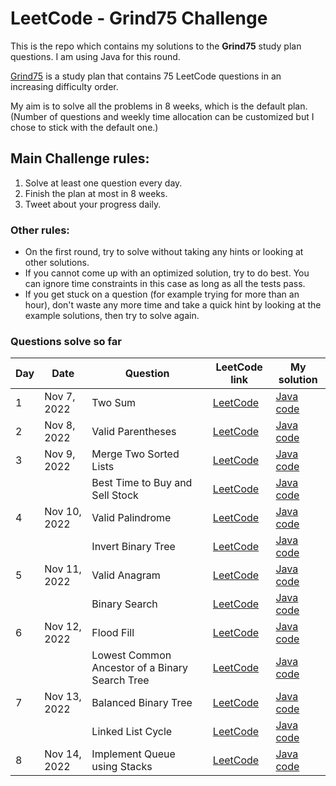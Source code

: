 # LeetCode - Grind75 Challenge

This is the repo which contains my solutions to the **Grind75** study plan questions. I am using Java for this round. 

[Grind75](https://www.techinterviewhandbook.org/grind75) is a study plan that contains 75 LeetCode questions in an increasing difficulty order.

My aim is to solve all the problems in 8 weeks, which is the default plan. (Number of questions and weekly time allocation can be customized but I chose to stick with the default one.)

## Main Challenge rules:
1. Solve at least one question every day.
2. Finish the plan at most in 8 weeks.
3. Tweet about your progress daily.

### Other rules:
- On the first round, try to solve without taking any hints or looking at other solutions.
- If you cannot come up with an optimized solution, try to do best. You can ignore time constraints in this case as long as all the tests pass.
- If you get stuck on a question (for example trying for more than an hour), don't waste any more time and take a quick hint by looking at the example solutions, then try to solve again.

### Questions solve so far
| Day | Date         | Question | LeetCode link                                     | My solution                                                                                                                                            |
|---|--------------|-------|---------------------------------------------------|--------------------------------------------------------------------------------------------------------------------------------------------------------|
| 1 | Nov 7, 2022  |Two Sum| [LeetCode](https://leetcode.com/problems/two-sum) | [Java code](https://github.com/milikkan/grind75-leetcode/blob/d6851fe91c2c5c938604f531827c2aa4fecaea07/src/main/java/dev/milikkan/grind75/TwoSum.java) |
| 2 | Nov 8, 2022  |Valid Parentheses| [LeetCode](https://leetcode.com/problems/valid-parentheses/) | [Java code](https://github.com/milikkan/grind75-leetcode/blob/main/src/main/java/dev/milikkan/grind75/ValidParentheses.java) |
| 3 | Nov 9, 2022  |Merge Two Sorted Lists| [LeetCode](https://leetcode.com/problems/merge-two-sorted-lists/) | [Java code](https://github.com/milikkan/grind75-leetcode/blob/main/src/main/java/dev/milikkan/grind75/MergeTwoSortedLists.java) |
|   |              |Best Time to Buy and Sell Stock| [LeetCode](https://leetcode.com/problems/best-time-to-buy-and-sell-stock/) | [Java code](https://github.com/milikkan/grind75-leetcode/blob/main/src/main/java/dev/milikkan/grind75/BestTimeToBuyAndSellStock.java) |
| 4 | Nov 10, 2022 |Valid Palindrome| [LeetCode](https://leetcode.com/problems/valid-palindrome/) | [Java code](https://github.com/milikkan/grind75-leetcode/blob/main/src/main/java/dev/milikkan/grind75/ValidPalindrome.java) |
|   |              |Invert Binary Tree|[LeetCode](https://leetcode.com/problems/invert-binary-tree/) | [Java code](https://github.com/milikkan/grind75-leetcode/blob/main/src/main/java/dev/milikkan/grind75/InvertBinaryTree.java) |
| 5 | Nov 11, 2022 |Valid Anagram|[LeetCode](https://leetcode.com/problems/valid-anagram/) | [Java code](https://github.com/milikkan/grind75-leetcode/blob/main/src/main/java/dev/milikkan/grind75/ValidAnagram.java) |
|   |              |Binary Search|[LeetCode](https://leetcode.com/problems/binary-search/) | [Java code](https://github.com/milikkan/grind75-leetcode/blob/main/src/main/java/dev/milikkan/grind75/BinarySearch.java) |
| 6 | Nov 12, 2022 |Flood Fill|[LeetCode](https://leetcode.com/problems/flood-fill/) | [Java code](https://github.com/milikkan/grind75-leetcode/blob/main/src/main/java/dev/milikkan/grind75/FloodFill.java) |
|   |              |Lowest Common Ancestor of a Binary Search Tree|[LeetCode](https://leetcode.com/problems/lowest-common-ancestor-of-a-binary-search-tree/) | [Java code](https://github.com/milikkan/grind75-leetcode/blob/main/src/main/java/dev/milikkan/grind75/LowestCommonAncestorOfABinarySearchTree.java) |
| 7 | Nov 13, 2022 |Balanced Binary Tree|[LeetCode](https://leetcode.com/problems/balanced-binary-tree/) | [Java code](https://github.com/milikkan/grind75-leetcode/blob/main/src/main/java/dev/milikkan/grind75/balancedbinarytree/Solution.java) |
|   |              |Linked List Cycle|[LeetCode](https://leetcode.com/problems/linked-list-cycle/) | [Java code](https://github.com/milikkan/grind75-leetcode/blob/main/src/main/java/dev/milikkan/grind75/LinkedListCycle.java) |
| 8 | Nov 14, 2022 |Implement Queue using Stacks|[LeetCode](https://leetcode.com/problems/implement-queue-using-stacks/) | [Java code](https://github.com/milikkan/grind75-leetcode/blob/main/src/main/java/dev/milikkan/grind75/ImplementQueueUsingStacks.java) |
